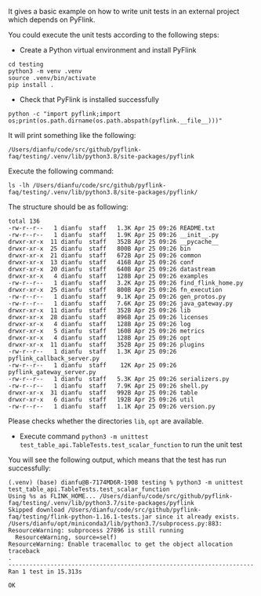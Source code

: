 It gives a basic example on how to write unit tests in an external project which depends on PyFlink.

You could execute the unit tests according to the following steps:
- Create a Python virtual environment and install PyFlink
```shell
cd testing
python3 -m venv .venv
source .venv/bin/activate
pip install .
```

- Check that PyFlink is installed successfully
```shell
python -c "import pyflink;import os;print(os.path.dirname(os.path.abspath(pyflink.__file__)))"
```

It will print something like the following: 
```shell
/Users/dianfu/code/src/github/pyflink-faq/testing/.venv/lib/python3.8/site-packages/pyflink
```

Execute the following command:
```shell
ls -lh /Users/dianfu/code/src/github/pyflink-faq/testing/.venv/lib/python3.8/site-packages/pyflink/
```

The structure should be as following:
```
total 136
-rw-r--r--   1 dianfu  staff   1.3K Apr 25 09:26 README.txt
-rw-r--r--   1 dianfu  staff   1.9K Apr 25 09:26 __init__.py
drwxr-xr-x  11 dianfu  staff   352B Apr 25 09:26 __pycache__
drwxr-xr-x  25 dianfu  staff   800B Apr 25 09:26 bin
drwxr-xr-x  21 dianfu  staff   672B Apr 25 09:26 common
drwxr-xr-x  13 dianfu  staff   416B Apr 25 09:26 conf
drwxr-xr-x  20 dianfu  staff   640B Apr 25 09:26 datastream
drwxr-xr-x   4 dianfu  staff   128B Apr 25 09:26 examples
-rw-r--r--   1 dianfu  staff   3.2K Apr 25 09:26 find_flink_home.py
drwxr-xr-x  25 dianfu  staff   800B Apr 25 09:26 fn_execution
-rw-r--r--   1 dianfu  staff   9.1K Apr 25 09:26 gen_protos.py
-rw-r--r--   1 dianfu  staff   7.6K Apr 25 09:26 java_gateway.py
drwxr-xr-x  11 dianfu  staff   352B Apr 25 09:26 lib
drwxr-xr-x  28 dianfu  staff   896B Apr 25 09:26 licenses
drwxr-xr-x   4 dianfu  staff   128B Apr 25 09:26 log
drwxr-xr-x   5 dianfu  staff   160B Apr 25 09:26 metrics
drwxr-xr-x   4 dianfu  staff   128B Apr 25 09:26 opt
drwxr-xr-x  11 dianfu  staff   352B Apr 25 09:26 plugins
-rw-r--r--   1 dianfu  staff   1.3K Apr 25 09:26 pyflink_callback_server.py
-rw-r--r--   1 dianfu  staff    12K Apr 25 09:26 pyflink_gateway_server.py
-rw-r--r--   1 dianfu  staff   5.3K Apr 25 09:26 serializers.py
-rw-r--r--   1 dianfu  staff   7.9K Apr 25 09:26 shell.py
drwxr-xr-x  31 dianfu  staff   992B Apr 25 09:26 table
drwxr-xr-x   6 dianfu  staff   192B Apr 25 09:26 util
-rw-r--r--   1 dianfu  staff   1.1K Apr 25 09:26 version.py
```
Please checks whether the directories `lib`, `opt` are available.

- Execute command `python3 -m unittest test_table_api.TableTests.test_scalar_function` to run the unit test

You will see the following output, which means that the test has run successfully:
```
(.venv) (base) dianfu@B-7174MD6R-1908 testing % python3 -m unittest test_table_api.TableTests.test_scalar_function                            
Using %s as FLINK_HOME... /Users/dianfu/code/src/github/pyflink-faq/testing/.venv/lib/python3.7/site-packages/pyflink
Skipped download /Users/dianfu/code/src/github/pyflink-faq/testing/flink-python-1.16.1-tests.jar since it already exists.
/Users/dianfu/opt/miniconda3/lib/python3.7/subprocess.py:883: ResourceWarning: subprocess 27896 is still running
  ResourceWarning, source=self)
ResourceWarning: Enable tracemalloc to get the object allocation traceback
.
----------------------------------------------------------------------
Ran 1 test in 15.313s

OK
```

